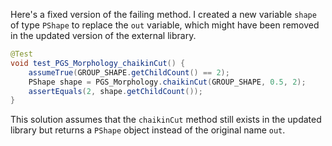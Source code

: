 Here's a fixed version of the failing method. I created a new variable `shape` of type `PShape` to replace the `out` variable, which might have been removed in the updated version of the external library.

```java
@Test
void test_PGS_Morphology_chaikinCut() {
    assumeTrue(GROUP_SHAPE.getChildCount() == 2);
    PShape shape = PGS_Morphology.chaikinCut(GROUP_SHAPE, 0.5, 2);
    assertEquals(2, shape.getChildCount());
}
```

This solution assumes that the `chaikinCut` method still exists in the updated library but returns a `PShape` object instead of the original name `out`.